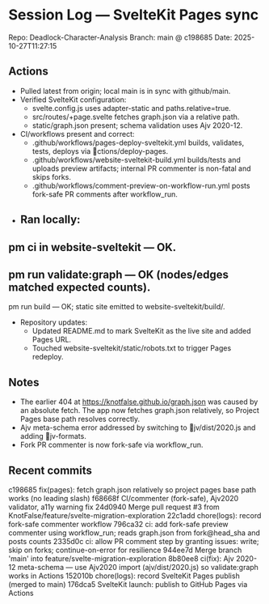 # Session Log — SvelteKit Pages sync

Repo: Deadlock-Character-Analysis
Branch: main @ c198685
Date: 2025-10-27T11:27:15

## Actions
- Pulled latest from origin; local main is in sync with github/main.
- Verified SvelteKit configuration:
  - svelte.config.js uses adapter-static and paths.relative=true.
  - src/routes/+page.svelte fetches graph.json via a relative path.
  - static/graph.json present; schema validation uses Ajv 2020-12.
- CI/workflows present and correct:
  - .github/workflows/pages-deploy-sveltekit.yml builds, validates, tests, deploys via ctions/deploy-pages.
  - .github/workflows/website-sveltekit-build.yml builds/tests and uploads preview artifacts; internal PR commenter is non-fatal and skips forks.
  - .github/workflows/comment-preview-on-workflow-run.yml posts fork-safe PR comments after workflow_run.
- Ran locally:
  - 
pm ci in website-sveltekit — OK.
  - 
pm run validate:graph — OK (nodes/edges matched expected counts).
  - 
pm run build — OK; static site emitted to website-sveltekit/build/.
- Repository updates:
  - Updated README.md to mark SvelteKit as the live site and added Pages URL.
  - Touched website-sveltekit/static/robots.txt to trigger Pages redeploy.

## Notes
- The earlier 404 at https://knotfalse.github.io/graph.json was caused by an absolute fetch. The app now fetches graph.json relatively, so Project Pages base path resolves correctly.
- Ajv meta-schema error addressed by switching to jv/dist/2020.js and adding jv-formats.
- Fork PR commenter is now fork-safe via workflow_run.

## Recent commits
c198685 fix(pages): fetch graph.json relatively so project pages base path works (no leading slash)
f68668f CI/commenter (fork-safe), Ajv2020 validator, a11y warning fix
24d0940 Merge pull request #3 from KnotFalse/feature/svelte-migration-exploration
22c1add chore(logs): record fork-safe commenter workflow
796ca32 ci: add fork-safe preview commenter using workflow_run; reads graph.json from fork@head_sha and posts counts
2335d0c ci: allow PR comment step by granting issues: write; skip on forks; continue-on-error for resilience
944ee7d Merge branch 'main' into feature/svelte-migration-exploration
8b80ee8 ci(fix): Ajv 2020-12 meta-schema — use Ajv2020 import (ajv/dist/2020.js) so validate:graph works in Actions
152010b chore(logs): record SvelteKit Pages publish (merged to main)
176dca5 SvelteKit launch: publish to GitHub Pages via Actions

